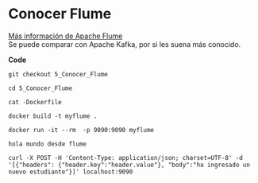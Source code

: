 # Conocer Flume

[Más información de Apache Flume](https://www.guru99.com/create-your-first-flume-program.html)  
Se puede comparar con Apache Kafka, por si les suena más conocido.

**Code**

```
git checkout 5_Conocer_Flume

cd 5_Conocer_Flume

cat -Dockerfile

docker build -t myflume .

docker run -it --rm  -p 9090:9090 myflume

hola mundo desde flume

curl -X POST -H 'Content-Type: application/json; charset=UTF-8' -d '[{"headers": {"header.key":"header.value"}, "body":"ha ingresado un nuevo estudiante"}]' localhost:9090
```